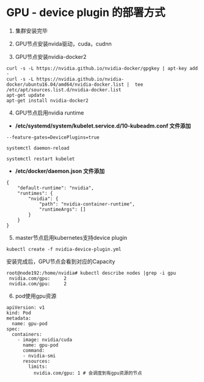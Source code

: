 # GPU - device plugin 的部署方式

1. 集群安装完毕


2. GPU节点安装nvida驱动，cuda，cudnn

3. GPU节点安装nvidia-docker2

```
curl -s -L https://nvidia.github.io/nvidia-docker/gpgkey | apt-key add -
curl -s -L https://nvidia.github.io/nvidia-docker/ubuntu16.04/amd64/nvidia-docker.list |  tee /etc/apt/sources.list.d/nvidia-docker.list
apt-get update
apt-get install nvidia-docker2
```

4. GPU节点启用nvidia runtime 

* **/etc/systemd/system/kubelet.service.d/10-kubeadm.conf 文件添加**

```
--feature-gates=DevicePlugins=true

systemctl daemon-reload

systemctl restart kubelet
```

* **/etc/docker/daemon.json 文件添加**

```
{
    "default-runtime": "nvidia",
    "runtimes": {
        "nvidia": {
            "path": "nvidia-container-runtime",
            "runtimeArgs": []
        }
    }
}
```

5. master节点启用kubernetes支持device plugin

```
kubectl create -f nvidia-device-plugin.yml
```

安装完成后，GPU节点会看到对应的Capacity

```
root@node192:/home/nvidia# kubectl describe nodes |grep -i gpu
 nvidia.com/gpu:     2
 nvidia.com/gpu:     2
```

6. pod使用gpu资源

```
apiVersion: v1
kind: Pod
metadata:
  name: gpu-pod
spec:
  containers:
    - image: nvidia/cuda
      name: gpu-pod
      command:
      - nvidia-smi
      resources:
        limits:
          nvidia.com/gpu: 1 # 会调度到有gpu资源的节点
```
